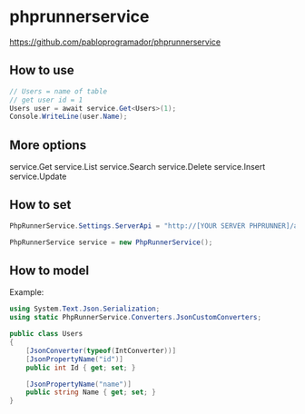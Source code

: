 # phprunnerservice
https://github.com/pabloprogramador/phprunnerservice

## How to use
```csharp
// Users = name of table
// get user id = 1
Users user = await service.Get<Users>(1);
Console.WriteLine(user.Name);
```

## More options
service.Get
service.List
service.Search
service.Delete
service.Insert
service.Update

## How to set
```csharp
PhpRunnerService.Settings.ServerApi = "http://[YOUR SERVER PHPRUNNER]/api";

PhpRunnerService service = new PhpRunnerService();
```

## How to model

Example:
```csharp
using System.Text.Json.Serialization;
using static PhpRunnerService.Converters.JsonCustomConverters;

public class Users
{
    [JsonConverter(typeof(IntConverter))]
    [JsonPropertyName("id")]
    public int Id { get; set; }

    [JsonPropertyName("name")]
    public string Name { get; set; }
}
```
